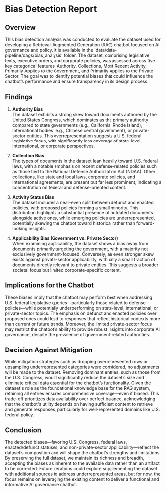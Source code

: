 # Bias Detection Report

## Overview

This bias detection analysis was conducted to evaluate the dataset used for developing a Retrieval-Augmented Generation (RAG) chatbot focused on AI governance and policy. It is available in the 'data/data-pipeline/dags/bias_analysis' folder.  The dataset, comprising legislative texts, executive orders, and corporate policies, was assessed across five key categorical features: Authority, Collections, Most Recent Activity, Primarily Applies to the Government, and Primarily Applies to the Private Sector. The goal was to identify potential biases that could influence the chatbot’s performance and ensure transparency in its design process.

## Findings

1. **Authority Bias**  
   The dataset exhibits a strong skew toward documents authored by the United States Congress, which dominates as the primary authority compared to state governments (e.g., California, Rhode Island), international bodies (e.g., Chinese central government), or private-sector entities. This overrepresentation suggests a U.S. federal legislative focus, with significantly less coverage of state-level, international, or corporate perspectives.

2. **Collection Bias**  
   The types of documents in the dataset lean heavily toward U.S. federal laws, with a notable emphasis on recent defense-related policies such as those tied to the National Defense Authorization Act (NDAA). Other collections, like state and local laws, corporate policies, and international agreements, are present but far less prominent, indicating a concentration on federal and defense-oriented content.

3. **Activity Status Bias**  
   The dataset includes a near-even split between defunct and enacted policies, with proposed policies forming a small minority. This distribution highlights a substantial presence of outdated documents alongside active ones, while emerging policies are underrepresented, potentially skewing the chatbot toward historical rather than forward-looking insights.

4. **Applicability Bias (Government vs. Private Sector)**  
   When examining applicability, the dataset shows a bias away from documents primarily targeting the government, with a majority not exclusively government-focused. Conversely, an even stronger skew exists against private-sector applicability, with only a small fraction of documents directly relevant to private entities. This suggests a broader societal focus but limited corporate-specific content.

## Implications for the Chatbot

These biases imply that the chatbot may perform best when addressing U.S. federal legislative queries—particularly those related to defense policies—while potentially underperforming on state-level, international, or private-sector topics. The emphasis on defunct and enacted policies over proposed ones could lead to responses that reflect historical contexts more than current or future trends. Moreover, the limited private-sector focus may restrict the chatbot's ability to provide robust insights into corporate AI governance, despite the prevalence of government-related authorities.

## Decision Against Mitigation

While mitigation strategies such as dropping overrepresented rows or upsampling underrepresented categories were considered, no adjustments will be made to the dataset. Removing dominant entries, such as those from the U.S. Congress, would significantly reduce the dataset’s size and eliminate critical data essential for the chatbot’s functionality. Given the dataset's role as the foundational knowledge base for the RAG system, retaining all entries ensures comprehensive coverage—even if biased. This trade-off prioritizes data availability over perfect balance, acknowledging that the chatbot's utility depends on having sufficient content to retrieve and generate responses, particularly for well-represented domains like U.S. federal policy.

## Conclusion

The detected biases—favoring U.S. Congress, federal laws, enacted/defunct statuses, and non-private-sector applicability—reflect the dataset’s composition and will shape the chatbot’s strengths and limitations. By preserving the full dataset, we maintain its richness and breadth, accepting the biases as inherent to the available data rather than an artifact to be corrected. Future iterations could explore supplementing the dataset with additional sources to address underrepresented areas, but for now, the focus remains on leveraging the existing content to deliver a functional and informative AI governance chatbot.
